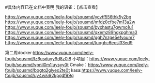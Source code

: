 #具体内容已在文档中表明 
   我的语雀：【点击查看】 
                  


https://www.yuque.com/leely-foujb/sousmd/ycvtf556thk5y2bg
 https://www.yuque.com/leely-foujb/sousmd/mfdz0cfbe7m13a2w
https://www.yuque.com/leely-foujb/sousmd/byxhastu7gwmo1u1
https://www.yuque.com/leely-foujb/sousmd/qxemz89hgxpghma3
https://www.yuque.com/leely-foujb/sousmd/ggh7nzge5efvoum7
https://www.yuque.com/leely-foujb/sousmd/tuoghc6ecsl33ed9

第二周docker:https://www.yuque.com/leely-foujb/sousmd/lz6usduyy9d8z0i8
     小项目：https://www.yuque.com/leely-foujb/sousmd/vpnil0m1luysyy0t
     Cmake：https://www.yuque.com/leely-foujb/sousmd/bogtq2glyeo2te0t
     kasa:https://www.yuque.com/leely-foujb/sousmd/uy4wi692kpgdf99g
     
